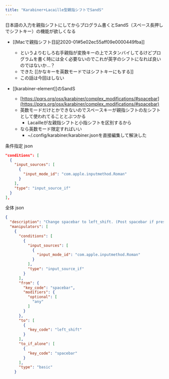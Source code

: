 ```yaml
---
title: "Karabiner+Lacaille型親指シフトでSandS"
---
```


日本語の入力を親指シフトにしてからプログラム書くとSandS（スペース長押しでシフトキー）の機能が欲しくなる
- [[Macで親指シフト日記2020-01#5e02ec55aff09e0000449fba]]
    - というよりむしろ右手親指が変換キーの上でスタンバイしてるけどプログラムを書く時には全く必要ないのでこれが英字のシフトになれば良いのではないか…？
    - できた [[かなキーを英数モードではシフトキーにもする]]
    - この話は今回はしない

- [[karabiner-element]]のSandS
    - [https://pqrs.org/osx/karabiner/complex_modifications/#spacebar](https://pqrs.org/osx/karabiner/complex_modifications/#spacebar)
    - 英数モードだけとかできないのでスペースキーが親指シフトの左シフトとして使われてることとぶつかる
        - Lacailleが左親指シフトと小指シフトを区別するから
    - なら英数モード限定すればいい
        - ~/.config/karabiner/karabiner.jsonを直接編集して解決した

条件指定
json

```json
"conditions": [
  {
    "input_sources": [
      {
        "input_mode_id": "com.apple.inputmethod.Roman"
      }
    ],
    "type": "input_source_if"
  }
],
```


全体
json

```json
{
  "description": "Change spacebar to left_shift. (Post spacebar if pressed alone)",
  "manipulators": [
    {
      "conditions": [
        {
          "input_sources": [
            {
              "input_mode_id": "com.apple.inputmethod.Roman"
            }
          ],
          "type": "input_source_if"
        }
      ],
      "from": {
        "key_code": "spacebar",
        "modifiers": {
          "optional": [
            "any"
          ]
        }
      },
      "to": [
        {
          "key_code": "left_shift"
        }
      ],
      "to_if_alone": [
        {
          "key_code": "spacebar"
        }
      ],
      "type": "basic"
    }
```



